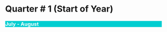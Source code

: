 # Quarter # 1 (Start of Year)

<body><h3 style="background-color:darkturquoise;"><c style=color:white;">July - August</h3></body>